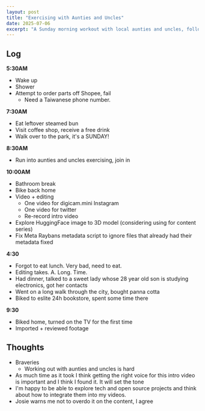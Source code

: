 ```yaml
---
layout: post
title: "Exercising with Aunties and Uncles"
date: 2025-07-06
excerpt: "A Sunday morning workout with local aunties and uncles, followed by video editing and exploring HuggingFace for 3D models."
---
```


## Log
**5:30AM**
- Wake up
- Shower
- Attempt to order parts off Shopee, fail
	- Need a Taiwanese phone number.

**7:30AM**
- Eat leftover steamed bun
- Visit coffee shop, receive a free drink
- Walk over to the park, it's a SUNDAY!

**8:30AM**
- Run into aunties and uncles exercising, join in

**10:00AM**
- Bathroom break
- Bike back home
- Video + editing
	- One video for digicam.mini Instagram
	- One video for twitter
	- Re-record intro video
- Explore HuggingFace image to 3D model (considering using for content series)
- Fix Meta Raybans metadata script to ignore files that already had their metadata fixed

**4:30**
- Forgot to eat lunch. Very bad, need to eat.
- Editing takes. A. Long. Time.
- Had dinner, talked to a sweet lady whose 28 year old son is studying electronics, got her contacts
- Went on a long walk through the city, bought panna cotta
- Biked to eslite 24h bookstore, spent some time there

**9:30**
- Biked home, turned on the TV for the first time
- Imported + reviewed footage

## Thoughts
- Braveries
	- Working out with aunties and uncles is hard
- As much time as it took I think getting the right voice for this intro video is important and I think I found it. It will set the tone
- I'm happy to be able to explore tech and open source projects and think about how to integrate them into my videos.
- Josie warns me not to overdo it on the content, I agree
